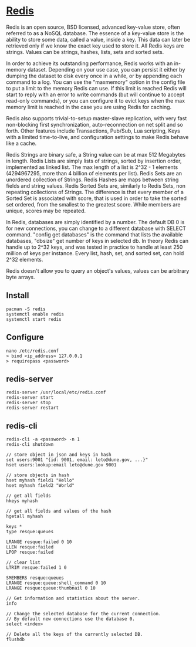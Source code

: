 # [Redis](http://redis.io/)

Redis is an open source, BSD licensed, advanced key-value store, often referred to as a NoSQL database.
The essence of a key-value store is the ability to store some data, called a value, inside a key.
This data can later be retrieved only if we know the exact key used to store it.
All Redis keys are strings. Values can be strings, hashes, lists, sets and sorted sets.

In order to achieve its outstanding performance, Redis works with an in-memory dataset.
Depending on your use case, you can persist it either by dumping the dataset to disk every once in a while, or by appending each command to a log.
You can use the "maxmemory" option in the config file to put a limit to the memory Redis can use. If this limit is reached Redis will start to reply with an error to write commands (but will continue to accept read-only commands), or you can configure it to evict keys when the max memory limit is reached in the case you are using Redis for caching.

Redis also supports trivial-to-setup master-slave replication, with very fast non-blocking first synchronization, auto-reconnection on net split and so forth.
Other features include Transactions, Pub/Sub, Lua scripting, Keys with a limited time-to-live, and configuration settings to make Redis behave like a cache.

Redis Strings are binary safe, a String value can be at max 512 Megabytes in length.
Redis Lists are simply lists of strings, sorted by insertion order, implemented as linked list. The max length of a list is 2^32 - 1 elements (4294967295, more than 4 billion of elements per list).
Redis Sets are an unordered collection of Strings.
Redis Hashes are maps between string fields and string values.
Redis Sorted Sets are, similarly to Redis Sets, non repeating collections of Strings. The difference is that every member of a Sorted Set is associated with score, that is used in order to take the sorted set ordered, from the smallest to the greatest score. While members are unique, scores may be repeated.

In Redis, databases are simply identified by a number.
The default DB 0 is for new connections, you can change to a different database with SELECT command.
"config get databases" is the command that lists the available databases, "dbsize" get number of keys in selected db.
In theory Redis can handle up to 2^32 keys, and was tested in practice to handle at least 250 million of keys per instance.
Every list, hash, set, and sorted set, can hold 2^32 elements.

Redis doesn't allow you to query an object's values, values can be arbitrary byte arrays.

## Install
```
pacman -S redis
systemctl enable redis
systemctl start redis
```

## Configure
```
nano /etc/redis.conf
> bind <ip_address> 127.0.0.1
> requirepass <password>
```

## redis-server
```
redis-server /usr/local/etc/redis.conf
redis-server start
redis-server stop
redis-server restart
```

## redis-cli
```
redis-cli -a <password> -n 1
redis-cli shutdown
```

```
// store object in json and keys in hash
set users:9001 "{id: 9001, email: leto@dune.gov, ...}"
hset users:lookup:email leto@dune.gov 9001

// store objects in hash
hset myhash field1 "Hello"
hset myhash field2 "World"

// get all fields
hkeys myhash

// get all fields and values of the hash
hgetall myhash

keys *
type resque:queues

LRANGE resque:failed 0 10
LLEN resque:failed
LPOP resque:failed

// clear list
LTRIM resque:failed 1 0

SMEMBERS resque:queues
LRANGE resque:queue:shell_command 0 10
LRANGE resque:queue:thumbnail 0 10

// Get information and statistics about the server.
info

// Change the selected database for the current connection.
// By default new connections use the database 0.
select <index>

// Delete all the keys of the currently selected DB.
flushdb
```
